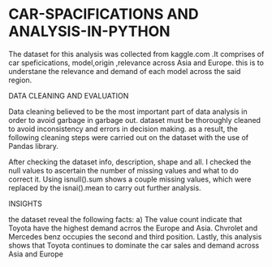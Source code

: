 # CAR-SPACIFICATIONS AND ANALYSIS-IN-PYTHON
The dataset for this analysis was collected from kaggle.com .It comprises of car speficications, model,origin ,relevance across Asia and Europe. this is to understane the relevance and demand of each model across the  said region.


DATA CLEANING AND EVALUATION  

Data cleaning believed to be the most important part of data analysis in order to avoid garbage in garbage out. dataset must be thoroughly cleaned to avoid inconsistency and errors in decision making. as a result, the following cleaning steps were carried out on the dataset with the use of Pandas library.

After checking the dataset info, description, shape and all. I checked the null values to ascertain the number of missing values and what to do correct it. Using isnull().sum shows a couple missing values, which were replaced by the isnai().mean to carry out further analysis.

INSIGHTS


the dataset reveal the following facts:
a) The value count indicate that Toyota have the highest demand acrros the Europe and Asia.
Chvrolet and Mercedes benz occupies the second and third position.
Lastly, this analysis shows that Toyota continues to dominate the car sales and demand across Asia and Europe
